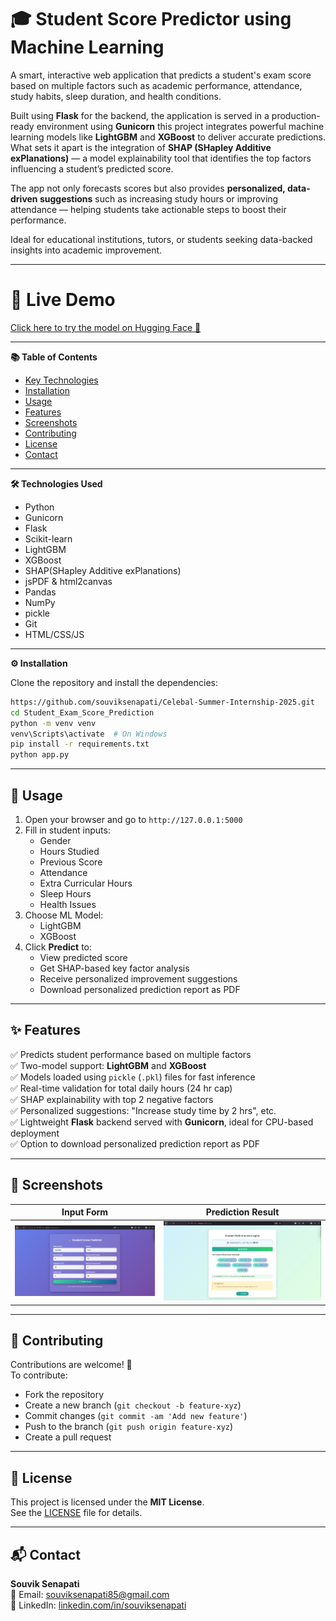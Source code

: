 # 🎓 Student Score Predictor using Machine Learning

A smart, interactive web application that predicts a student's exam score based on multiple factors such as academic performance, attendance, study habits, sleep duration, and health conditions.

Built using **Flask** for the backend, the application is served in a production-ready environment using **Gunicorn** this project integrates powerful machine learning models like **LightGBM** and **XGBoost** to deliver accurate predictions. What sets it apart is the integration of **SHAP (SHapley Additive exPlanations)** — a model explainability tool that identifies the top factors influencing a student’s predicted score.

The app not only forecasts scores but also provides **personalized, data-driven suggestions** such as increasing study hours or improving attendance — helping students take actionable steps to boost their performance.

Ideal for educational institutions, tutors, or students seeking data-backed insights into academic improvement.

---

# 🔗 Live Demo

   [Click here to try the model on Hugging Face 🚀](https://huggingface.co/spaces/souviksenapati/Student_Exam_Score_Prediction)

---


**📚 Table of Contents**

- [Key Technologies](#key-technologies)
- [Installation](#installation)
- [Usage](#usage)
- [Features](#features)
- [Screenshots](#screenshots)
- [Contributing](#contributing)
- [License](#license)
- [Contact](#contact)

---

**🛠️ Technologies Used**

- Python
- Gunicorn 
- Flask  
- Scikit-learn  
- LightGBM  
- XGBoost  
- SHAP(SHapley Additive exPlanations)
- jsPDF & html2canvas
- Pandas  
- NumPy
- pickle
- Git
- HTML/CSS/JS  

---
 
**⚙️ Installation**

Clone the repository and install the dependencies:

```bash
https://github.com/souviksenapati/Celebal-Summer-Internship-2025.git
cd Student_Exam_Score_Prediction
python -m venv venv
venv\Scripts\activate  # On Windows
pip install -r requirements.txt
python app.py
```
---

## 🚀 Usage

1. Open your browser and go to `http://127.0.0.1:5000`
2. Fill in student inputs:
   - Gender
   - Hours Studied
   - Previous Score
   - Attendance
   - Extra Curricular Hours
   - Sleep Hours
   - Health Issues
3. Choose ML Model:
   - LightGBM
   - XGBoost
4. Click **Predict** to:
   - View predicted score
   - Get SHAP-based key factor analysis
   - Receive personalized improvement suggestions
   - Download personalized prediction report as PDF

---

## ✨ Features

✅ Predicts student performance based on multiple factors  
✅ Two-model support: **LightGBM** and **XGBoost**  
✅ Models loaded using `pickle` (`.pkl`) files for fast inference   
✅ Real-time validation for total daily hours (24 hr cap)  
✅ SHAP explainability with top 2 negative factors  
✅ Personalized suggestions: "Increase study time by 2 hrs", etc.  
✅ Lightweight **Flask** backend served with **Gunicorn**, ideal for CPU-based deployment  
✅ Option to download personalized prediction report as PDF



---

## 📸 Screenshots

| Input Form | Prediction Result |
|------------|-------------------|
| ![Form](Student_Exam_Score_Prediction/screenshots/form.png) | ![Result](Student_Exam_Score_Prediction/screenshots/result.png) |


---

## 🤝 Contributing

Contributions are welcome! 🚀  
To contribute:

- Fork the repository  
- Create a new branch (`git checkout -b feature-xyz`)  
- Commit changes (`git commit -am 'Add new feature'`)  
- Push to the branch (`git push origin feature-xyz`)  
- Create a pull request  

---

## 📄 License

This project is licensed under the **MIT License**.  
See the [LICENSE](LICENSE) file for details.

---

## 📬 Contact

**Souvik Senapati**  
📧 Email: souviksenapati85@gmail.com  
🔗 LinkedIn: [linkedin.com/in/souviksenapati](https://linkedin.com/in/souviksenapati)


